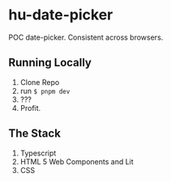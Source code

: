 # hu-date-picker
POC date-picker. Consistent across browsers.

## Running Locally
1. Clone Repo
2. run `$ pnpm dev`
3. ???
4. Profit.

## The Stack
1. Typescript
2. HTML 5 Web Components and Lit
3. CSS
